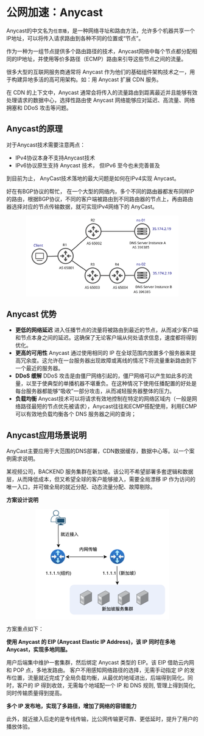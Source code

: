 # 公网加速：Anycast

Anycast的中文名为`任意播`，是一种网络寻址和路由方法，允许多个机器共享一个IP地址，可以将传入请求路由到各种不同的位置或“节点”。

作为一种为一组节点提供多个路由路径的技术，Anycast网络中每个节点都分配相同的IP地址，并使用等价多路径（ECMP）路由来引导这些节点之间的流量。

很多大型的互联网服务商通常将 Anycast 作为他们的基础组件架构技术之一，用于构建异地多活的高可用架构。如：用 Anycast 扩展 CDN 服务。

在 CDN 的上下文中，Anycast 通常会将传入的流量路由到距离最近并且能够有效处理请求的数据中心，选择性路由使 Anycast 网络能够应对延迟、高流量、网络拥塞和 DDoS 攻击等问题。

## Anycast的原理

对于Anycast技术需要注意两点：

- IPv4协议本身不支持Anycast技术
- IPv6协议原生支持 Anycast 技术， 但IPv6 至今也未完善普及

到目前为止， AnyCast技术落地的最大问题是如何在IPv4实现 Anycast。 

好在有BGP协议的帮忙， 在一个大型的网络内，多个不同的路由器都发布同样IP的路由，根据BGP协议，不同的客户端被路由到不同路由器的节点上，再由路由器选择对应的节点传输数据，就可实现IPv4网络下的 AnyCast。


<div  align="center">
	<img src="../assets/same-anycast-IP.png" width = "400"  align=center />
</div>


## Anycast 优势

- **更低的网络延迟** 进入任播节点的流量将被路由到最近的节点，从而减少客户端和节点本身之间的延迟。这确保了无论客户端从何处请求信息，速度都将得到优化。
- **更高的可用性** Anycast 通过使用相同的 IP 在全球范围内放置多个服务器来提高冗余度。这允许在一台服务器出现故障或离线的情况下将流量重新路由到下一个最近的服务器。
- **DDoS 缓解** DDoS 攻击是由僵尸网络引起的，僵尸网络可以产生如此多的流量，以至于使典型的单播机器不堪重负。在这种情况下使用任播配置的好处是每台服务器都能够“吸收”一部分攻击，从而减轻服务器整体的压力。
- **负载均衡** Anycast技术可以将请求有效地控制在特定的网络区域内（一般是网络路径最短的节点优先被请求），Anycast往往和ECMP搭配使用，利用ECMP可以有效地负载均衡各个 DNS 服务器之间的查询；


## Anycast应用场景说明

AnyCast主要应用于大范围的DNS部署，CDN数据缓存，数据中心等。以一个案例需求说明。

某视频公司，BACKEND 服务集群在新加坡。该公司不希望部署多套逻辑和数据层，从而降低成本，但又希望全球的客户能够接入，需要全局漂移 IP 作为访问的唯一入口，并可做全局的就近分配、动态流量分配、故障剔除。

**方案设计说明**

<div  align="center">
	<img src="../assets/anycast-app.png" width = "350"  align=center />
</div>

方案重点如下：

**使用 Anycast 的 EIP (Anycast Elastic IP Address)，该 IP 同时在多地 Anycast，实现多地同服。**

用户后端集中维护一套集群，然后绑定 Anycast 类型的 EIP。该 EIP 借助云内网和 POP 点，多地发路由。
客户不用感知网络路径的选择，无需手动指定 IP 的发布位置，流量就近完成了全局负载均衡，从最优的地域进出，后端得到简化。同时，客户的 IP 得到收敛，无需每个地域配一个 IP 和 DNS 规则, 管理上得到简化, 同时传输质量得到提高。

**多个 IP 发布地，实现了多路径，增加了网络的容错能力**

此外，就近接入后走的是专线传输，比公网传输更可靠、更低延时，提升了用户的播放体验。
